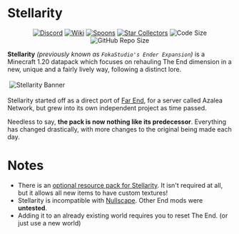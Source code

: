# Stellarity

<p align="center">
    <a href="[(https://kohy-creates.github.io/Stellarity/wiki](https://discord.gg/J6guYAySN8)"><img src="https://img.shields.io/discord/727033287343734885?color=7289DA&logo=discord&style=for-the-badge" alt="Discord"/></a>
    <a href="(https://kohy-creates.github.io/Stellarity/wiki"><img src="https://img.shields.io/badge/wiki-Click_to_go!-orange?style=for-the-badge" alt="Wiki"/></a>
    <a href="https://github.com/kohy-creates/Stellarity/network/members"><img src="https://img.shields.io/github/forks/kohy-creates/Stellarity?style=for-the-badge&logo=github&color=green" alt="Spoons"/></a>
    <a href="https://github.com/kohy-creates/Stellarity/stargazers"><img src="https://img.shields.io/github/stars/kohy-creates/Stellarity?style=for-the-badge&logo=github&color=yellow" alt="Star Collectors"/></a>
    <img src="https://img.shields.io/github/languages/code-size/kohy-creates/Stellarity?style=for-the-badge&color=purple" alt="Code Size"/>
    <img src="https://img.shields.io/github/repo-size/kohy-creates/Stellarity?style=for-the-badge&color=red" alt="GitHub Repo Size"/>
</p>

**Stellarity** *(previously known as `FokaStudio's Ender Expansion`)* is a Minecraft 1.20 datapack which focuses on rehauling The End dimension in a new, unique and a fairly lively way, following a distinct lore.

<img src="https://i.imgur.com/6dU3pcc.png" style="border: 4px solid white" alt="Stellarity Banner"/>


Stellarity started off as a direct port of [Far End](https://www.planetminecraft.com/data-pack/far-end-ender-expansion-datapack-v0-1/), for a server called Azalea Network, but grew into its own independent project as time passed.

Needless to say, **the pack is now nothing like its predecessor**. Everything has changed drastically, with more changes to the original being made each day.

# Notes
- There is an [optional resource pack for Stellarity](https://github.com/kohy-creates/Stellarity/actions/workflows/build-resourcepack.yml). It isn't required at all, but it allows all new items to have custom textures!
- Stellarity is incompatible with [Nullscape](https://www.curseforge.com/minecraft/mc-mods/nullscape). Other End mods were **untested**.
- Adding it to an already existing world requires you to reset The End. (or just use a new world)

